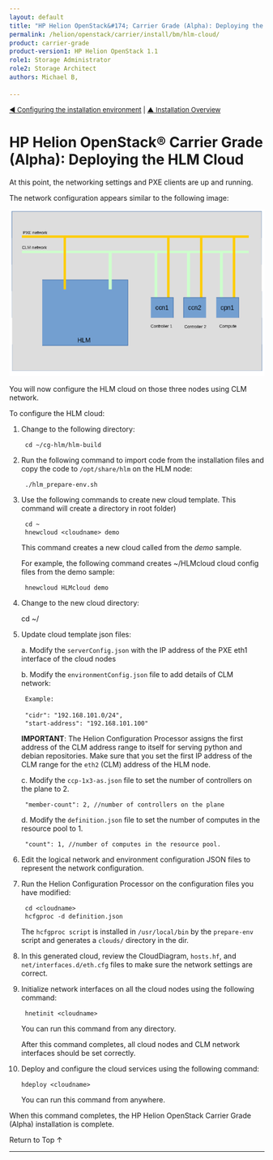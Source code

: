 ```yaml
---
layout: default
title: "HP Helion OpenStack&#174; Carrier Grade (Alpha): Deploying the HLM Cloud"
permalink: /helion/openstack/carrier/install/bm/hlm-cloud/
product: carrier-grade
product-version1: HP Helion OpenStack 1.1
role1: Storage Administrator
role2: Storage Architect
authors: Michael B, 

---
```

<!--UNDER REVISION-->


<script>

function PageRefresh {
onLoad="window.refresh"
}

PageRefresh();	

</script>

<p style="font-size: small;"><a href="/helion/openstack/carrier/install/bm/environment/">&#9664; Configuring the installation environment</a> | <a href="/helion/openstack/carrier/install/bm/overview/">&#9650; Installation Overview</a>  </p> 

# HP Helion OpenStack&#174; Carrier Grade (Alpha): Deploying the HLM Cloud 

At this point, the networking settings and PXE clients are up and running. 

The network configuration appears similar to the following image:

<img src="media/CGH-Install-3Node-Network.png" />

You will now configure the HLM cloud on those three nodes using CLM network. 

To configure the HLM cloud:

1. Change to the following directory:

		cd ~/cg-hlm/hlm-build

2. Run the following command to import code from the installation files and copy the code to `/opt/share/hlm` on the HLM node:

		./hlm_prepare-env.sh

3. Use the following commands to create new cloud template. This command will create a directory <cloudname> in root folder)

		cd ~
		hnewcloud <cloudname> demo

	This command creates a new cloud called <cloudname> from the *demo* sample.

	For example, the following command creates ~/HLMcloud cloud config files from the demo sample: 

		hnewcloud HLMcloud demo

4. Change to the new cloud directory:

	cd ~/<cloudname>

5. Update cloud template json files:

	a. Modify the `serverConfig.json` with the IP address of the PXE eth1 interface of the cloud nodes

	b. Modify the `environmentConfig.json` file to add details of CLM network: 

		Example:

		"cidr": "192.168.101.0/24",
		"start-address": "192.168.101.100"

	**IMPORTANT**: The Helion Configuration Processor assigns the first address of the CLM address range to itself for serving python and debian repositories. Make sure that you set the first IP address of the CLM range for the `eth2` (CLM) address of the HLM node.

	c. Modify the `ccp-1x3-as.json` file to set the number of controllers on the plane to 2.

		"member-count": 2, //number of controllers on the plane

	d. Modify the `definition.json` file to set the number of computes in the resource pool to 1.

		"count": 1, //number of computes in the resource pool. 

6. Edit the logical network and environment configuration JSON files to represent the network configuration.

7. Run the Helion Configuration Processor on the configuration files you have modified:

		cd <cloudname> 
		hcfgproc -d definition.json

	The `hcfgproc script` is installed in `/usr/local/bin` by the `prepare-env` script and generates a `clouds/` directory in the <cloudname> dir.

8. In this generated cloud, review the CloudDiagram, `hosts.hf`, and `net/interfaces.d/eth.cfg` files to make sure the network settings are correct.

9. Initialize network interfaces on all the cloud nodes using the following command:

		hnetinit <cloudname> 

	You can run this command from any directory. 

	After this command completes, all cloud nodes and CLM network interfaces should be set correctly. 

10. Deploy and configure the cloud services using the following command:

		hdeploy <cloudname> 

	You can run this command from anywhere.


When this command completes, the HP Helion OpenStack Carrier Grade (Alpha) installation is complete.

<a href="#top" style="padding:14px 0px 14px 0px; text-decoration: none;"> Return to Top &#8593; </a>

---
